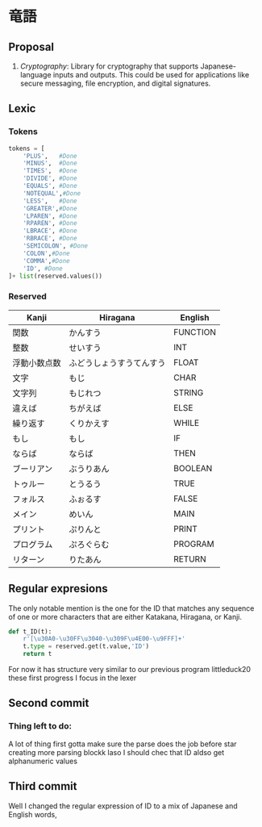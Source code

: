 # 竜語
## Proposal
1. $Cryptography$: Library for cryptography that supports Japanese-language inputs and outputs. This could be used for applications like secure messaging, file encryption, and digital signatures.

## Lexic
### Tokens
```py
tokens = [
    'PLUS',   #Done
    'MINUS',  #Done
    'TIMES',  #Done
    'DIVIDE', #Done
    'EQUALS', #Done
    'NOTEQUAL',#Done
    'LESS',   #Done
    'GREATER',#Done
    'LPAREN', #Done
    'RPAREN', #Done
    'LBRACE', #Done
    'RBRACE', #Done
    'SEMICOLON', #Done
    'COLON',#Done
    'COMMA',#Done
    'ID', #Done
]+ list(reserved.values())
```
### Reserved 
| Kanji        | Hiragana                 | English  |
| ------------ | ------------------------ | -------- |
| 関数         | かんすう                 | FUNCTION |
| 整数         | せいすう                 | INT      |
| 浮動小数点数 | ふどうしょうすうてんすう | FLOAT    |
| 文字         | もじ                     | CHAR     |
| 文字列       | もじれつ                 | STRING   |
| 違えば       | ちがえば                 | ELSE     |
| 繰り返す     | くりかえす               | WHILE    |
| もし         | もし                     | IF       |
| ならば       | ならば                   | THEN     |
| ブーリアン   | ぶうりあん               | BOOLEAN  |
| トゥルー     | とうるう                 | TRUE     |
| フォルス     | ふぉるす                 | FALSE    |
| メイン       | めいん                   | MAIN     |
| プリント     | ぷりんと                 | PRINT    |
| プログラム   | ぷろぐらむ               | PROGRAM  |
| リターン     | りたあん                 | RETURN   |


## Regular expresions
The only notable mention is the one for the ID  that matches any sequence of one or more characters that are either Katakana, Hiragana, or Kanji.
```py
def t_ID(t):
    r'[\u30A0-\u30FF\u3040-\u309F\u4E00-\u9FFF]+'
    t.type = reserved.get(t.value,'ID')  
    return t
```
For now it has structure very similar to our previous program littleduck20 these first progress I focus in the lexer

## Second commit 
### Thing left to do:
A lot of thing first gotta make sure the parse does the job before star creating more parsing blockk laso I should chec that ID aldso get alphanumeric values
## Third commit 
Well I changed the regular expression of ID to a mix of Japanese and English words,